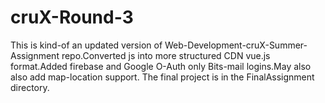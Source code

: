 # cruX-Round-3
This is kind-of an updated version of Web-Development-cruX-Summer-Assignment repo.Converted js into more structured CDN vue.js format.Added firebase and Google O-Auth only Bits-mail logins.May also also add map-location support.
The final project is in the FinalAssignment directory.
